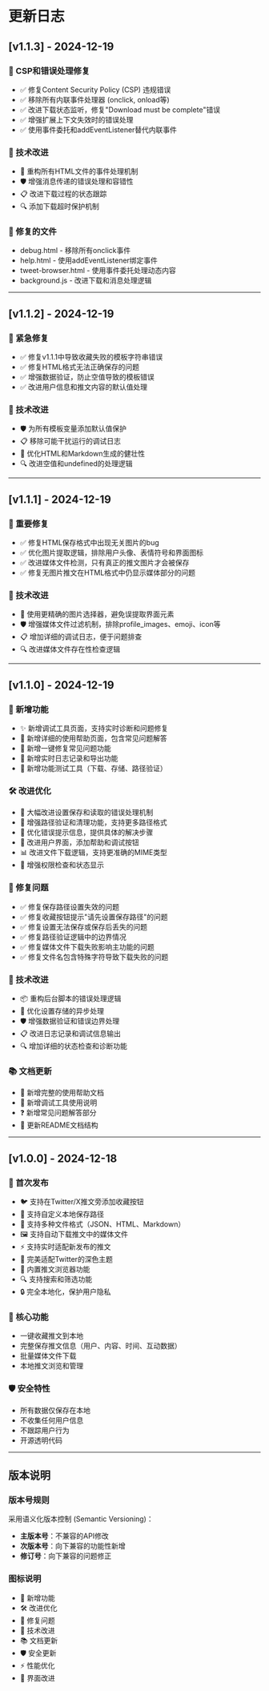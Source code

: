 # 更新日志

## [v1.1.3] - 2024-12-19

### 🐛 CSP和错误处理修复
- ✅ 修复Content Security Policy (CSP) 违规错误
- ✅ 移除所有内联事件处理器 (onclick, onload等)
- ✅ 改进下载状态监听，修复"Download must be complete"错误
- ✅ 增强扩展上下文失效时的错误处理
- ✅ 使用事件委托和addEventListener替代内联事件

### 🔧 技术改进
- 🎯 重构所有HTML文件的事件处理机制
- 🛡️ 增强消息传递的错误处理和容错性
- 📋 改进下载过程的状态跟踪
- 🔍 添加下载超时保护机制

### 📁 修复的文件
- debug.html - 移除所有onclick事件
- help.html - 使用addEventListener绑定事件
- tweet-browser.html - 使用事件委托处理动态内容
- background.js - 改进下载和消息处理逻辑

---

## [v1.1.2] - 2024-12-19

### 🐛 紧急修复
- ✅ 修复v1.1.1中导致收藏失败的模板字符串错误
- ✅ 修复HTML格式无法正确保存的问题
- ✅ 增强数据验证，防止空值导致的模板错误
- ✅ 改进用户信息和推文内容的默认值处理

### 🔧 技术改进
- 🛡️ 为所有模板变量添加默认值保护
- 📋 移除可能干扰运行的调试日志
- 🎯 优化HTML和Markdown生成的健壮性
- 🔍 改进空值和undefined的处理逻辑

---

## [v1.1.1] - 2024-12-19

### 🐛 重要修复
- ✅ 修复HTML保存格式中出现无关图片的bug
- ✅ 优化图片提取逻辑，排除用户头像、表情符号和界面图标
- ✅ 改进媒体文件检测，只有真正的推文图片才会被保存
- ✅ 修复无图片推文在HTML格式中仍显示媒体部分的问题

### 🔧 技术改进
- 🎯 使用更精确的图片选择器，避免误提取界面元素
- 🛡️ 增强媒体文件过滤机制，排除profile_images、emoji、icon等
- 📋 增加详细的调试日志，便于问题排查
- 🔍 改进媒体文件存在性检查逻辑

---

## [v1.1.0] - 2024-12-19

### 🎉 新增功能
- ✨ 新增调试工具页面，支持实时诊断和问题修复
- 📖 新增详细的使用帮助页面，包含常见问题解答
- 🔧 新增一键修复常见问题功能
- 📝 新增实时日志记录和导出功能
- 🧪 新增功能测试工具（下载、存储、路径验证）

### 🛠️ 改进优化
- 🔄 大幅改进设置保存和读取的错误处理机制
- 📁 增强路径验证和清理功能，支持更多路径格式
- 💬 优化错误提示信息，提供具体的解决步骤
- 🎨 改进用户界面，添加帮助和调试按钮
- 📊 改进文件下载逻辑，支持更准确的MIME类型
- 🔐 增强权限检查和状态显示

### 🐛 修复问题
- ✅ 修复保存路径设置失效的问题
- ✅ 修复收藏按钮提示"请先设置保存路径"的问题
- ✅ 修复设置无法保存或保存后丢失的问题
- ✅ 修复路径验证逻辑中的边界情况
- ✅ 修复媒体文件下载失败影响主功能的问题
- ✅ 修复文件名包含特殊字符导致下载失败的问题

### 🔧 技术改进
- 📦 重构后台脚本的错误处理逻辑
- 🎯 优化设置存储的异步处理
- 🛡️ 增强数据验证和错误边界处理
- 📋 改进日志记录和调试信息输出
- 🔍 增加详细的状态检查和诊断功能

### 📚 文档更新
- 📖 新增完整的使用帮助文档
- 🔧 新增调试工具使用说明
- ❓ 新增常见问题解答部分
- 📝 更新README文档结构

---

## [v1.0.0] - 2024-12-18

### 🎉 首次发布
- 🐦 支持在Twitter/X推文旁添加收藏按钮
- 📁 支持自定义本地保存路径
- 🎨 支持多种文件格式（JSON、HTML、Markdown）
- 🖼️ 支持自动下载推文中的媒体文件
- ⚡ 支持实时适配新发布的推文
- 🌙 完美适配Twitter的深色主题
- 📖 内置推文浏览器功能
- 🔍 支持搜索和筛选功能
- 🔒 完全本地化，保护用户隐私

### 🎯 核心功能
- 一键收藏推文到本地
- 完整保存推文信息（用户、内容、时间、互动数据）
- 批量媒体文件下载
- 本地推文浏览和管理

### 🛡️ 安全特性
- 所有数据仅保存在本地
- 不收集任何用户信息
- 不跟踪用户行为
- 开源透明代码

---

## 版本说明

### 版本号规则
采用语义化版本控制 (Semantic Versioning)：
- **主版本号**：不兼容的API修改
- **次版本号**：向下兼容的功能性新增
- **修订号**：向下兼容的问题修正

### 图标说明
- 🎉 新增功能
- 🛠️ 改进优化  
- 🐛 修复问题
- 🔧 技术改进
- 📚 文档更新
- 🛡️ 安全更新
- ⚡ 性能优化
- 🎨 界面改进 